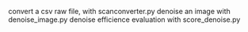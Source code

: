 convert a csv raw file, with scanconverter.py
denoise an image with denoise_image.py
denoise efficience evaluation with score_denoise.py
